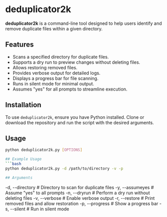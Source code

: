 # deduplicator2k

**deduplicator2k** is a command-line tool designed to help users identify and remove duplicate files within a given directory.

## Features
- Scans a specified directory for duplicate files.
- Supports a dry run to preview changes without deleting files.
- Allows restoring removed files.
- Provides verbose output for detailed logs.
- Displays a progress bar for file scanning.
- Runs in silent mode for minimal output.
- Assumes "yes" for all prompts to streamline execution.

## Installation
To use `deduplicator2k`, ensure you have Python installed. Clone or download the repository and run the script with the desired arguments.

## Usage
```bash
python deduplicator2k.py [OPTIONS]

## Example Usage
```bash
python deduplicator2k.py -d /path/to/directory -v -p

## Arguments

```
-d, --directory    # Directory to scan for duplicate files
-y, --assumeyes    # Assume "yes" to all prompts
-n, --dryrun       # Perform a dry run without deleting files
-v, --verbose      # Enable verbose output
-r, --restore      # Print removed files and allow restoration
-p, --progress     # Show a progress bar
-s, --silent       # Run in silent mode
```